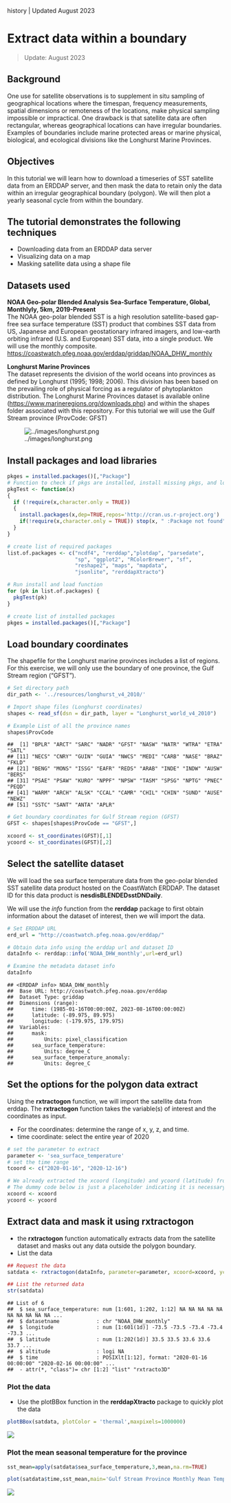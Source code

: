 history \| Updated August 2023

# Extract data within a boundary

> Update: August 2023

## Background

One use for satellite observations is to supplement in situ sampling of
geographical locations where the timespan, frequency measurements,
spatial dimensions or remoteness of the locations, make physical
sampling impossible or impractical. One drawback is that satellite data
are often rectangular, whereas geographical locations can have irregular
boundaries. Examples of boundaries include marine protected areas or
marine physical, biological, and ecological divisions like the Longhurst
Marine Provinces.

## Objectives

In this tutorial we will learn how to download a timeseries of SST
satellite data from an ERDDAP server, and then mask the data to retain
only the data within an irregular geographical boundary (polygon). We
will then plot a yearly seasonal cycle from within the boundary.

## The tutorial demonstrates the following techniques

- Downloading data from an ERDDAP data server
- Visualizing data on a map
- Masking satellite data using a shape file

## Datasets used

**NOAA Geo-polar Blended Analysis Sea-Surface Temperature, Global,
Monthlyly, 5km, 2019-Present**  
The NOAA geo-polar blended SST is a high resolution satellite-based
gap-free sea surface temperature (SST) product that combines SST data
from US, Japanese and European geostationary infrared imagers, and
low-earth orbiting infrared (U.S. and European) SST data, into a single
product. We will use the monthly composite.
<https://coastwatch.pfeg.noaa.gov/erddap/griddap/NOAA_DHW_monthly>

**Longhurst Marine Provinces**  
The dataset represents the division of the world oceans into provinces
as defined by Longhurst (1995; 1998; 2006). This division has been based
on the prevailing role of physical forcing as a regulator of
phytoplankton distribution. The Longhurst Marine Provinces dataset is
available online (<https://www.marineregions.org/downloads.php>) and
within the shapes folder associated with this repository. For this
tutorial we will use the Gulf Stream province (ProvCode: GFST)

<figure>
<img src="../images/longhurst.png" alt="../images/longhurst.png" />
<figcaption aria-hidden="true">../images/longhurst.png</figcaption>
</figure>

## Install packages and load libraries

``` r
pkges = installed.packages()[,"Package"]
# Function to check if pkgs are installed, install missing pkgs, and load
pkgTest <- function(x)
{
  if (!require(x,character.only = TRUE))
  {
    install.packages(x,dep=TRUE,repos='http://cran.us.r-project.org')
    if(!require(x,character.only = TRUE)) stop(x, " :Package not found")
  }
}

# create list of required packages
list.of.packages <- c("ncdf4", "rerddap","plotdap", "parsedate", 
                      "sp", "ggplot2", "RColorBrewer", "sf", 
                      "reshape2", "maps", "mapdata", 
                      "jsonlite", "rerddapXtracto")

# Run install and load function
for (pk in list.of.packages) {
  pkgTest(pk)
}

# create list of installed packages
pkges = installed.packages()[,"Package"]
```

## Load boundary coordinates

The shapefile for the Longhurst marine provinces includes a list of
regions. For this exercise, we will only use the boundary of one
province, the Gulf Stream region (“GFST”).

``` r
# Set directory path
dir_path <- '../resources/longhurst_v4_2010/'

# Import shape files (Longhurst coordinates)
shapes <- read_sf(dsn = dir_path, layer = "Longhurst_world_v4_2010")

# Example List of all the province names
shapes$ProvCode
```

    ##  [1] "BPLR" "ARCT" "SARC" "NADR" "GFST" "NASW" "NATR" "WTRA" "ETRA" "SATL"
    ## [11] "NECS" "CNRY" "GUIN" "GUIA" "NWCS" "MEDI" "CARB" "NASE" "BRAZ" "FKLD"
    ## [21] "BENG" "MONS" "ISSG" "EAFR" "REDS" "ARAB" "INDE" "INDW" "AUSW" "BERS"
    ## [31] "PSAE" "PSAW" "KURO" "NPPF" "NPSW" "TASM" "SPSG" "NPTG" "PNEC" "PEQD"
    ## [41] "WARM" "ARCH" "ALSK" "CCAL" "CAMR" "CHIL" "CHIN" "SUND" "AUSE" "NEWZ"
    ## [51] "SSTC" "SANT" "ANTA" "APLR"

``` r
# Get boundary coordinates for Gulf Stream region (GFST)
GFST <- shapes[shapes$ProvCode == "GFST",]

xcoord <- st_coordinates(GFST)[,1]
ycoord <- st_coordinates(GFST)[,2]
```

## Select the satellite dataset

We will load the sea surface temperature data from the geo-polar blended
SST satellite data product hosted on the CoastWatch ERDDAP. The dataset
ID for this data product is **nesdisBLENDEDsstDNDaily**.

We will use the *info* function from the **rerddap** package to first
obtain information about the dataset of interest, then we will import
the data.

``` r
# Set ERDDAP URL
erd_url = "http://coastwatch.pfeg.noaa.gov/erddap/"

# Obtain data info using the erddap url and dataset ID
dataInfo <- rerddap::info('NOAA_DHW_monthly',url=erd_url)  

# Examine the metadata dataset info
dataInfo
```

    ## <ERDDAP info> NOAA_DHW_monthly 
    ##  Base URL: http://coastwatch.pfeg.noaa.gov/erddap 
    ##  Dataset Type: griddap 
    ##  Dimensions (range):  
    ##      time: (1985-01-16T00:00:00Z, 2023-08-16T00:00:00Z) 
    ##      latitude: (-89.975, 89.975) 
    ##      longitude: (-179.975, 179.975) 
    ##  Variables:  
    ##      mask: 
    ##          Units: pixel_classification 
    ##      sea_surface_temperature: 
    ##          Units: degree_C 
    ##      sea_surface_temperature_anomaly: 
    ##          Units: degree_C

## Set the options for the polygon data extract

Using the **rxtractogon** function, we will import the satellite data
from erddap. The **rxtractogon** function takes the variable(s) of
interest and the coordinates as input.

- For the coordinates: determine the range of x, y, z, and time.
- time coordinate: select the entire year of 2020

``` r
# set the parameter to extract
parameter <- 'sea_surface_temperature'
# set the time range
tcoord <- c("2020-01-16", "2020-12-16")

# We already extracted the xcoord (longitude) and ycoord (latitude) from the shapefiles 
# The dummy code below is just a placeholder indicating it is necessary to define what the longitude and latitude vectors are that make up the boundary of the polygon.
xcoord <- xcoord
ycoord <- ycoord
```

## Extract data and mask it using rxtractogon

- the **rxtractogon** function automatically extracts data from the
  satellite dataset and masks out any data outside the polygon
  boundary.  
- List the data

``` r
## Request the data
satdata <- rxtractogon(dataInfo, parameter=parameter, xcoord=xcoord, ycoord=ycoord,tcoord=tcoord)

## List the returned data
str(satdata)
```

    ## List of 6
    ##  $ sea_surface_temperature: num [1:601, 1:202, 1:12] NA NA NA NA NA NA NA NA NA NA ...
    ##  $ datasetname            : chr "NOAA_DHW_monthly"
    ##  $ longitude              : num [1:601(1d)] -73.5 -73.5 -73.4 -73.4 -73.3 ...
    ##  $ latitude               : num [1:202(1d)] 33.5 33.5 33.6 33.6 33.7 ...
    ##  $ altitude               : logi NA
    ##  $ time                   : POSIXlt[1:12], format: "2020-01-16 00:00:00" "2020-02-16 00:00:00" ...
    ##  - attr(*, "class")= chr [1:2] "list" "rxtracto3D"

### Plot the data

- Use the plotBBox function in the **rerddapXtracto** package to quickly
  plot the data

``` r
plotBBox(satdata, plotColor = 'thermal',maxpixels=1000000)
```

![](images/map-1.png)<!-- -->

### Plot the mean seasonal temperature for the province

``` r
sst_mean=apply(satdata$sea_surface_temperature,3,mean,na.rm=TRUE)
```

``` r
plot(satdata$time,sst_mean,main='Gulf Stream Province Monthly Mean Temperature 2020',ylab='SSt (ºC)',xlab='',type='b')
```

![](images/unnamed-chunk-2-1.png)<!-- -->
